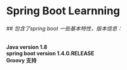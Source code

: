 # Spring Boot Learnning
###### ## 包含了spring boot 一些基本特性，版本信息：
**Java version 1.8**<BR>
**spring boot version 1.4.0.RELEASE**<BR>
**Groovy 支持**